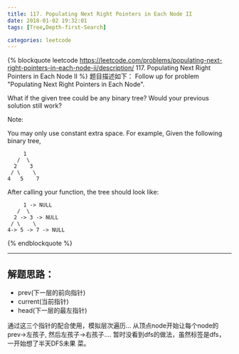 ```yaml
---
title: 117. Populating Next Right Pointers in Each Node II
date: 2018-01-02 19:32:01
tags: [Tree,Depth-first-Search]

categories: leetcode
---
```


{% blockquote  leetcode https://leetcode.com/problems/populating-next-right-pointers-in-each-node-ii/description/ 117. Populating Next Right Pointers in Each Node II %}
题目描述如下：
Follow up for problem "Populating Next Right Pointers in Each Node".

What if the given tree could be any binary tree? Would your previous solution still work?

Note:

You may only use constant extra space.
For example,
Given the following binary tree,

         1
       /  \
      2    3
     / \    \
    4   5    7

After calling your function, the tree should look like:

         1 -> NULL
       /  \
      2 -> 3 -> NULL
     / \    \
    4-> 5 -> 7 -> NULL


{% endblockquote %}

---

## 解题思路：

* prev(下一层的前向指针)
* current(当前指针)
* head(下一层的最左指针)

通过这三个指针的配合使用，模拟层次遍历...
从顶点node开始让每个node的prev->左孩子, 然后左孩子->右孩子....
暂时没看到dfs的做法，虽然标签是dfs， 一开始想了半天DFS未果 菜。
